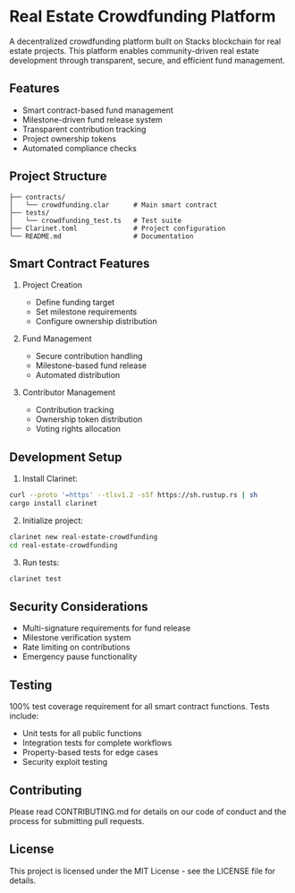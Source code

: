 # Real Estate Crowdfunding Platform

A decentralized crowdfunding platform built on Stacks blockchain for real estate projects. This platform enables community-driven real estate development through transparent, secure, and efficient fund management.

## Features

- Smart contract-based fund management
- Milestone-driven fund release system
- Transparent contribution tracking
- Project ownership tokens
- Automated compliance checks

## Project Structure

```
├── contracts/
│   └── crowdfunding.clar      # Main smart contract
├── tests/
│   └── crowdfunding_test.ts   # Test suite
├── Clarinet.toml              # Project configuration
└── README.md                  # Documentation
```

## Smart Contract Features

1. Project Creation
   - Define funding target
   - Set milestone requirements
   - Configure ownership distribution

2. Fund Management
   - Secure contribution handling
   - Milestone-based fund release
   - Automated distribution

3. Contributor Management
   - Contribution tracking
   - Ownership token distribution
   - Voting rights allocation

## Development Setup

1. Install Clarinet:
```bash
curl --proto '=https' --tlsv1.2 -sSf https://sh.rustup.rs | sh
cargo install clarinet
```

2. Initialize project:
```bash
clarinet new real-estate-crowdfunding
cd real-estate-crowdfunding
```

3. Run tests:
```bash
clarinet test
```

## Security Considerations

- Multi-signature requirements for fund release
- Milestone verification system
- Rate limiting on contributions
- Emergency pause functionality

## Testing

100% test coverage requirement for all smart contract functions. Tests include:
- Unit tests for all public functions
- Integration tests for complete workflows
- Property-based tests for edge cases
- Security exploit testing

## Contributing

Please read CONTRIBUTING.md for details on our code of conduct and the process for submitting pull requests.

## License

This project is licensed under the MIT License - see the LICENSE file for details.
